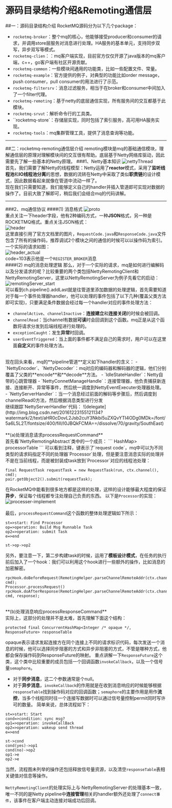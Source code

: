 # 源码目录结构介绍&Remoting通信层

##一：源码目录结构介绍
RocketMQ源码分为以下几个package：

 - `rocketmq-broker`：整个mq的核心，他能够接受producer和consumer的请求，并调用store层服务对消息进行处理。HA服务的基本单元，支持同步双写，异步双写等模式。
 - `rocketmq-clien`：：mq客户端实现，目前官方仅仅开源了java版本的mq客户端，c++，go客户端有社区开源贡献。
 - `rocketmq-common`：一些模块间通用的功能类，比如一些配置文件、常量。
 - `rocketmq-example`：官方提供的例子，对典型的功能比如order message，push consumer，pull consumer的用法进行了示范。
 - `rocketmq-filtersrv`：消息过滤服务，相当于在broker和consumer中间加入了一个filter代理。
 - `rocketmq-remoting`：基于netty的底层通信实现，所有服务间的交互都基于此模块。
 - `rocketmq-srvut`：解析命令行的工具类。
 - ``rocketmq-store`：存储层实现，同时包括了索引服务，高可用HA服务实现。
 - `rocketmq-tools`：mq集群管理工具，提供了消息查询等功能。


----------
##二：rocketmq-remoting通信层介绍
remoting模块是mq的基础通信模块，理解通信层的原理对理解模块间的交互很有帮助。底层基于Netty网络库驱动，因此需要先了解一些基本的Netty原理。
###1、Netty基本知识
![nettyThread](http://img.blog.csdn.net/20161223114518407?watermark/2/text/aHR0cDovL2Jsb2cuY3Nkbi5uZXQvYTI4ODg0MDk=/font/5a6L5L2T/fontsize/400/fill/I0JBQkFCMA==/dissolve/70/gravity/SouthEast) <br>
首先，我们需要了解Netty的线程模型：Netty运用了**reactor**模式，采用了**监听线程池**和**IO线程池分离**的思想，数据的流转在Netty中采取了类似**职责链**的设计模式，因此数据看起来就像在管道中流动一样了。<br>
现在我们只需要知道，我们能够定义自己的handler并插入管道即可实现对数据的操作了。目前大致了解即可，稍后我们会结合mq的代码讲解。


----------


###2、mq通信协议
####(1) 消息格式
 ![proto](http://img.blog.csdn.net/20161223142447732?watermark/2/text/aHR0cDovL2Jsb2cuY3Nkbi5uZXQvYTI4ODg0MDk=/font/5a6L5L2T/fontsize/400/fill/I0JBQkFCMA==/dissolve/70/gravity/SouthEast) <br>
  重点关注一下header字段，他有2种编码方式，一种**JSON**格式，另一种是ROCKETMQ格式。重点关注JSON格式：
  <br>
![header](http://img.blog.csdn.net/20161223144700702?watermark/2/text/aHR0cDovL2Jsb2cuY3Nkbi5uZXQvYTI4ODg0MDk=/font/5a6L5L2T/fontsize/400/fill/I0JBQkFCMA==/dissolve/70/gravity/SouthEast) <br>
这里直接引用了官方文档里的图片，`RequestCode.java`和`ResponseCode.java`文件包含了所有的操作码，推荐调试2个模块之间的通信的时候可以以操作码为索引。一个实际的请求如图：
<br>
![header_actual](http://img.blog.csdn.net/20161223144922221?watermark/2/text/aHR0cDovL2Jsb2cuY3Nkbi5uZXQvYTI4ODg0MDk=/font/5a6L5L2T/fontsize/400/fill/I0JBQkFCMA==/dissolve/70/gravity/SouthEast) <br>
code=103表示他是一个`REGISTER_BROKER`消息
<br>
####(2) mq的消息处理逻辑
那么，对于一个实际的请求，mq是如何进行编解码以及分发请求的呢？比较重要的两个类包括NettyRemotingClient和NettyRemotingServer，这里以NettyRemotingServer为例子先看它的启动：
![remotingServer_start](http://img.blog.csdn.net/20161223145559200?watermark/2/text/aHR0cDovL2Jsb2cuY3Nkbi5uZXQvYTI4ODg0MDk=/font/5a6L5L2T/fontsize/400/fill/I0JBQkFCMA==/dissolve/70/gravity/SouthEast) <br>
可以看到ch.pipeline().addLast就是往管道里添加数据的处理逻辑，首先需要知道对于每一个事件处理器handler，他可以处理的事件包括了以下几种(覆盖父类方法即可实现)，只要满足条件数据会经过每一个handler对应的事件处理方法：

 - `channelActive`、`channelInactive`：**连接建立**和**连接关闭**的时候会被回调。
 - `channelRead`：当channel有数据**可读**时会回调到这个函数。mq正是从这个函数将请求分发到后端线程进行处理的。
 - `exceptionCaught`：发生**异常**时回调。
 - `userEventTriggered`：当上面的事件都不满足自己的需求时，用户可以在这里面**自定义**的事件处理方法。
<br>
现在回头来看，mq的**pipeline管道**定义如下handler的含义：
 - `NettyEncoder`、`NettyDecoder`：mq对应的编码器和解码器的逻辑，他们分别覆盖了父类的**encode**和**decode**方法。
 -  `IdleStateHandler`：Netty自带的心跳管理器
 - `NettyConnetManageHandle`：连接管理器，他负责捕获新连接、连接断开、异常等事件，然后统一调度到NettyEventExecuter处理器处理。
 - `NettyServerHandler`：当一个消息经过前面的解码等步骤后，然后调度到channelRead0方法，然后根据消息类型进行分发
 <br>
 继续跟踪`NettyServerHandler`代码：
![delegate](http://img.blog.csdn.net/20161223155121134?watermark/2/text/aHR0cDovL2Jsb2cuY3Nkbi5uZXQvYTI4ODg0MDk=/font/5a6L5L2T/fontsize/400/fill/I0JBQkFCMA==/dissolve/70/gravity/SouthEast) <br>
 <br>
**(a)处理消息请求processRequestCommand**<br>
首先看`NettyRemotingAbstract`类中的一个成员：
 ```
HashMap<Integer/* request code */, Pair<NettyRequestProcessor, ExecutorService>> processorTable
 ```
可以看到注释，键表示了`request code`，mq中可以为不同类型的请求码指定不同的处理器`Processor`处理，但是要注意消息实际的处理并不是在当前线程，而是被封装成task放到`Processor`对应的线程池处理：<br>

 ```
final RequestTask requestTask = new RequestTask(run, ctx.channel(), cmd);
pair.getObject2().submit(requestTask);
 ```
 在RocketMQ中能看到很多地方都是这样的处理，这样的设计能够最大程度的保证**异步**，保证每个线程都专注处理自己负责的东西。 以下是`Processor`的实现：<br>
![processer-implement](http://img.blog.csdn.net/20161223170522861?watermark/2/text/aHR0cDovL2Jsb2cuY3Nkbi5uZXQvYTI4ODg0MDk=/font/5a6L5L2T/fontsize/400/fill/I0JBQkFCMA==/dissolve/70/gravity/SouthEast) <br>
<br>
最后，`processRequestCommand`这个函数的整体处理逻辑如下所示：
```flow
st=>start: Find Processor
op=>operation: Build Msg Runnable Task
op2=>operation: submit Task
e=>end

st->op->op2
```
 另外，要注意一下，第二步构建task的时候，运用了**模板设计模式**，在任务的执行前后加入了一个hook：我们可以利用这个hook进行一些额外的操作，比如消息的加密解密。

```
rpcHook.doBeforeRequest(RemotingHelper.parseChannelRemoteAddr(ctx.channel()), cmd);
Processor.processRequest()
rpcHook.doAfterResponse(RemotingHelper.parseChannelRemoteAddr(ctx.channel()), cmd, response);
```
 <br>
**(b)处理消息响应processResponseCommand**<br>
实际上，这部分的处理并不是太难，首先理解下面这个结构：

```
protected final ConcurrentHashMap<Integer /* opaque */, ResponseFuture> responseTable
```
opaque表示请求发起连接方在同个连接上不同的请求标识代码，每次发送一个消息的时候，他可以选择同步阻塞的方式和异步非阻塞的方式，不管是哪种方式，他都会保存操作码到ResponseFuture的映射。
重点讲解一下`ResponseFuture`这个类，这个类中比较重要的成员包括一个回调函数`invokeCallback`，以及一个信号量`semaphore`。

 - 对于**同步消息**，这二个参数通常是个null。
 - 对于**异步消息**，`invokeCallback`的作用就是在收到消息响应的时候能够根据`responseTable`找到操作码对应的回调函数；`semaphore`的主要作用是用作**流控**，当多个线程同时往一个连接写数据时可以通过信号量控制permit同时写许可的数量。
简单来说，总体流程如下：
```flow
st=>start: Start
cond=>condition: sync msg?
op1=>operation: invokeCallBack
op2=>operation: wakeup send thread
e=>end

st->cond
cond(yes)->op1
cond(no)->op2
op1->e
op2->e

```
当然，流程图未列举的操作还包括释放信号量资源，以及清空`responseTable`表相关键值对信息等操作。<br>
<br>
`NettyRemotingClient`的处理实际上与·NettyRemotingServer·的处理基本一致，唯一不同的是Netty pipeline中**连接管理**相关的handler额外还处理了`connect事件`，该事件在客户端主动连接对端成功后回调。












